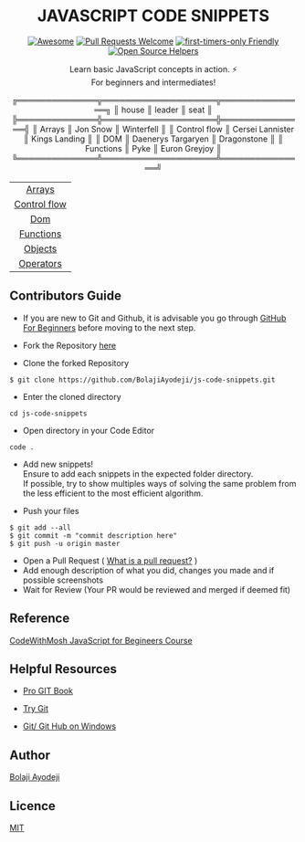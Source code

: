 <div align="center">

# JAVASCRIPT CODE SNIPPETS

[![Awesome](https://cdn.rawgit.com/sindresorhus/awesome/d7305f38d29fed78fa85652e3a63e154dd8e8829/media/badge.svg)](https://github.com/sindresorhus/awesome)
[![Pull Requests Welcome](https://img.shields.io/badge/PRs-welcome-red.svg?style=flat)](http://makeapullrequest.com)
[![first-timers-only Friendly](https://img.shields.io/badge/first--timers--only-friendly-blue.svg)](http://www.firsttimersonly.com/)
[![Open Source Helpers](https://www.codetriage.com/bolajiayodeji/js-code-snippets/badges/users.svg)](https://www.codetriage.com/bolajiayodeji/js-code-snippets)

Learn basic JavaScript concepts in action. :zap: <br>
For beginners and intermediates!

╔══════════════╦════════════════════╦═══════════════╗
║   house      ║       leader       ║     seat      ║
╠══════════════╬════════════════════╬═══════════════╣
║ Arrays       ║ Jon Snow           ║ Winterfell    ║
║ Control flow ║ Cersei Lannister   ║ Kings Landing ║
║ DOM          ║ Daenerys Targaryen ║ Dragonstone   ║
║ Functions    ║ Pyke               ║ Euron Greyjoy ║
╚══════════════╩════════════════════╩═══════════════╝

|  |
| :-----------------: |
|  [Arrays](https://github.com/BolajiAyodeji/js-code-snippets/tree/master/arrays) |
|  [Control flow](https://github.com/BolajiAyodeji/js-code-snippets/tree/master/control-flow) |
|  [Dom](https://github.com/BolajiAyodeji/js-code-snippets/tree/master/dom) |
|  [Functions](https://github.com/BolajiAyodeji/js-code-snippets/tree/master/functions) |
|  [Objects](https://github.com/BolajiAyodeji/js-code-snippets/tree/master/objects) | |
|  [Operators](https://github.com/BolajiAyodeji/js-code-snippets/tree/master/operators) |

</div>

## Contributors Guide

- If you are new to Git and Github, it is advisable you go through
    [GitHub For Beginners](http://readwrite.com/2013/09/30/understanding-github-a-journey-for-beginners-part-1/)
    before moving to the next step.

- Fork the Repository [here](https://github.com/BolajiAyodeji/js-code-snippets/fork)

- Clone the forked Repository <br>
```git
$ git clone https://github.com/BolajiAyodeji/js-code-snippets.git
```

- Enter the cloned directory <br>
```git
cd js-code-snippets
```

- Open directory in your Code Editor <br>
```git
code .
```

- Add new snippets! <br>
    Ensure to add each snippets in the expected folder directory. <br>
    If possible, try to show multiples ways of solving the same problem from the less efficient to the most efficient algorithm.

- Push your files <br>
```git
$ git add --all
$ git commit -m "commit description here"
$ git push -u origin master
```

- Open a Pull Request ( [What is a pull request?](https://yangsu.github.io/pull-request-tutorial/) )
- Add enough description of what you did, changes you made and if possible screenshots
- Wait for Review (Your PR would be reviewed and merged if deemed fit)

## Reference
[CodeWithMosh JavaScript for Begineers Course](https://codewithmosh.com/courses/324741)

## Helpful Resources

- [Pro GIT Book](https://git-scm.com/book/en/v2)

- [Try Git](https://try.github.io/)

- [Git/ Git Hub on Windows](https://www.youtube.com/watch?v=J_Clau1bYco)


## Author
[Bolaji Ayodeji](https://github.com/BolajiAyodeji)

## Licence
[MIT](https://opensource.org/licenses/MIT)
